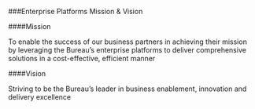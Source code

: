 ###Enterprise Platforms Mission & Vision

####Mission

To enable the success of our business partners in achieving their mission by leveraging the Bureau’s enterprise platforms to deliver comprehensive solutions in a cost-effective, efficient manner

####Vision

Striving to be the Bureau’s leader in business enablement, innovation and delivery excellence 
